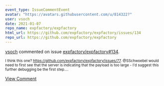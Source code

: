```yaml
---
event_type: IssueCommentEvent
avatar: "https://avatars.githubusercontent.com/u/814322?"
user: vsoch
date: 2021-01-07
repo_name: expfactory/expfactory
html_url: https://github.com/expfactory/expfactory/issues/134
repo_url: https://github.com/expfactory/expfactory
---
```


<a href='https://github.com/vsoch' target='_blank'>vsoch</a> commented on issue <a href='https://github.com/expfactory/expfactory/issues/134' target='_blank'>expfactory/expfactory#134</a>.

<small>I think this one? https://github.com/expfactory/expfactory/issues/77. @SSchwoebel would need to first see that the server is indicating that the payload is too large - I'd suggest this further debugging be the first step....</small>

<a href='https://github.com/expfactory/expfactory/issues/134' target='_blank'>View Comment</a>